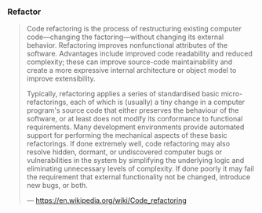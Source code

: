 ### Refactor

> Code refactoring is the process of restructuring existing computer code—changing the factoring—without changing its external behavior. Refactoring improves nonfunctional attributes of the software. Advantages include improved code readability and reduced complexity; these can improve source-code maintainability and create a more expressive internal architecture or object model to improve extensibility.
>
> Typically, refactoring applies a series of standardised basic micro-refactorings, each of which is (usually) a tiny change in a computer program's source code that either preserves the behaviour of the software, or at least does not modify its conformance to functional requirements. Many development environments provide automated support for performing the mechanical aspects of these basic refactorings. If done extremely well, code refactoring may also resolve hidden, dormant, or undiscovered computer bugs or vulnerabilities in the system by simplifying the underlying logic and eliminating unnecessary levels of complexity. If done poorly it may fail the requirement that external functionality not be changed, introduce new bugs, or both.
>
> — https://en.wikipedia.org/wiki/Code_refactoring
